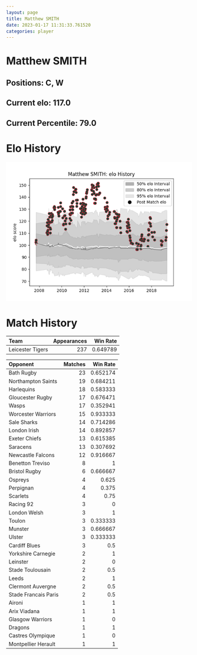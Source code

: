 ```yaml
---  
layout: page  
title: Matthew SMITH  
date: 2023-01-17 11:31:33.761520  
categories: player  
---
```

# Matthew SMITH

## Positions: C, W

## Current elo: 117.0

## Current Percentile: 79.0

# Elo History


![elo history](history_MatthewSMITH.png)
# Match History


| Team             |   Appearances |   Win Rate |
|:-----------------|--------------:|-----------:|
| Leicester Tigers |           237 |   0.649789 |

| Opponent             |   Matches |   Win Rate |
|:---------------------|----------:|-----------:|
| Bath Rugby           |        23 |   0.652174 |
| Northampton Saints   |        19 |   0.684211 |
| Harlequins           |        18 |   0.583333 |
| Gloucester Rugby     |        17 |   0.676471 |
| Wasps                |        17 |   0.352941 |
| Worcester Warriors   |        15 |   0.933333 |
| Sale Sharks          |        14 |   0.714286 |
| London Irish         |        14 |   0.892857 |
| Exeter Chiefs        |        13 |   0.615385 |
| Saracens             |        13 |   0.307692 |
| Newcastle Falcons    |        12 |   0.916667 |
| Benetton Treviso     |         8 |   1        |
| Bristol Rugby        |         6 |   0.666667 |
| Ospreys              |         4 |   0.625    |
| Perpignan            |         4 |   0.375    |
| Scarlets             |         4 |   0.75     |
| Racing 92            |         3 |   0        |
| London Welsh         |         3 |   1        |
| Toulon               |         3 |   0.333333 |
| Munster              |         3 |   0.666667 |
| Ulster               |         3 |   0.333333 |
| Cardiff Blues        |         3 |   0.5      |
| Yorkshire Carnegie   |         2 |   1        |
| Leinster             |         2 |   0        |
| Stade Toulousain     |         2 |   0.5      |
| Leeds                |         2 |   1        |
| Clermont Auvergne    |         2 |   0.5      |
| Stade Francais Paris |         2 |   0.5      |
| Aironi               |         1 |   1        |
| Arix Viadana         |         1 |   1        |
| Glasgow Warriors     |         1 |   0        |
| Dragons              |         1 |   1        |
| Castres Olympique    |         1 |   0        |
| Montpellier Herault  |         1 |   1        |